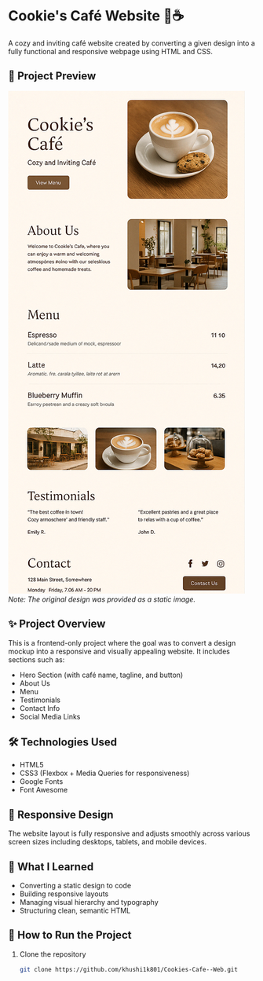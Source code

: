# Cookie's Café Website 🍪☕  
A cozy and inviting café website created by converting a given design into a fully functional and responsive webpage using HTML and CSS.

## 📸 Project Preview
![Cookie's Café Design](./cookie-cafe-design.png)  
*Note: The original design was provided as a static image.*

## ✨ Project Overview
This is a frontend-only project where the goal was to convert a design mockup into a responsive and visually appealing website. It includes sections such as:
- Hero Section (with café name, tagline, and button)
- About Us
- Menu
- Testimonials
- Contact Info
- Social Media Links

## 🛠️ Technologies Used
- HTML5
- CSS3 (Flexbox + Media Queries for responsiveness)
- Google Fonts 
- Font Awesome 

## 📱 Responsive Design
The website layout is fully responsive and adjusts smoothly across various screen sizes including desktops, tablets, and mobile devices.

## 🧠 What I Learned
- Converting a static design to code
- Building responsive layouts
- Managing visual hierarchy and typography
- Structuring clean, semantic HTML

## 🚀 How to Run the Project
1. Clone the repository  
   ```bash
   git clone https://github.com/khushi1k801/Cookies-Cafe--Web.git